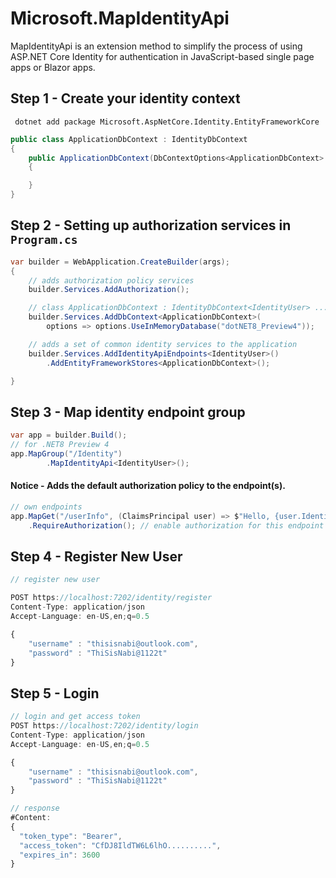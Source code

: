 # Microsoft.MapIdentityApi

MapIdentityApi<TUser> is an extension method to simplify the process of using ASP.NET Core Identity for authentication in JavaScript-based single page apps or Blazor apps.




## Step 1 - Create your identity context

```nuget
 dotnet add package Microsoft.AspNetCore.Identity.EntityFrameworkCore
```
```csharp
public class ApplicationDbContext : IdentityDbContext
{
    public ApplicationDbContext(DbContextOptions<ApplicationDbContext> options) : base(options)
    {

    }
}
```


## Step 2 - Setting up authorization services in `Program.cs`

```csharp
var builder = WebApplication.CreateBuilder(args);
{
    // adds authorization policy services
    builder.Services.AddAuthorization();

    // class ApplicationDbContext : IdentityDbContext<IdentityUser> ...
    builder.Services.AddDbContext<ApplicationDbContext>(
        options => options.UseInMemoryDatabase("dotNET8_Preview4"));

    // adds a set of common identity services to the application
    builder.Services.AddIdentityApiEndpoints<IdentityUser>()
        .AddEntityFrameworkStores<ApplicationDbContext>();

}
```


## Step 3 - Map identity endpoint group
```csharp
var app = builder.Build();
// for .NET8 Preview 4
app.MapGroup("/Identity")
        .MapIdentityApi<IdentityUser>();
```


#### Notice - Adds the default authorization policy to the endpoint(s).
```csharp
// own endpoints
app.MapGet("/userInfo", (ClaimsPrincipal user) => $"Hello, {user.Identity?.Name}!")
    .RequireAuthorization(); // enable authorization for this endpoint
```

## Step 4 - Register New User
```javascript
// register new user

POST https://localhost:7202/identity/register
Content-Type: application/json
Accept-Language: en-US,en;q=0.5

{
    "username" : "thisisnabi@outlook.com",
    "password" : "ThiSisNabi@1122t"
}
```


## Step 5 - Login 
```javascript
// login and get access token 
POST https://localhost:7202/identity/login
Content-Type: application/json
Accept-Language: en-US,en;q=0.5

{
    "username" : "thisisnabi@outlook.com",
    "password" : "ThiSisNabi@1122t"
}

// response
#Content:
{
  "token_type": "Bearer",
  "access_token": "CfDJ8IldTW6L6lhO..........",
  "expires_in": 3600
}
```

